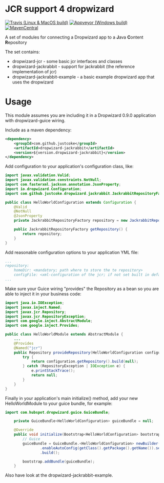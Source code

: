 # JCR support 4 dropwizard 
[![Travis (Linux & MacOS build)](https://secure.travis-ci.org/justcoke/dropwizard-jcr.png)](https://travis-ci.org/justcoke/dropwizard-jcr/builds) 
[![Appveyor (Windows build)](https://ci.appveyor.com/api/projects/status/xbuvgopec9govbfb?svg=true)](https://ci.appveyor.com/project/justcoke/dropwizard-jcr/history)
[![MavenCentral](https://maven-badges.herokuapp.com/maven-central/com.github.justcoke/dropwizard-jcr/badge.svg)](http://search.maven.org/#search|gav|1|g%3A%22com.github.justcoke%22%20AND%20a%3A%22dropwizard-jcr%22)

A set of modules for connecting a Dropwizard app to a **J**ava **C**ontent **R**epository

The set contains:
* dropwizard-jcr - some basic jcr interfaces and classes
* dropwizard-jackrabbit - support for jackrabbit (the reference implementation of jcr)
* dropwizard-jackrabbit-example - a basic example dropwizard app that uses the dropwizard


# Usage
This module assumes you are including it in a Dropwizard 0.9.0 application with dropwizard-guice wiring.

Include as a maven dependency:

```xml
<dependency>
    <groupId>com.github.justcoke</groupId>
    <artifactId>dropwizard-jackrabbit</artifactId>
    <version>${version.dropwizard-jackrabbit}</version>
</dependency>
```

Add configuration to your application's configuration class, like:

```java
import javax.validation.Valid;
import javax.validation.constraints.NotNull;
import com.fasterxml.jackson.annotation.JsonProperty;
import io.dropwizard.Configuration;
import com.github.justcoke.dropwizard.jackrabbit.JackrabbitRepositoryFactory;

public class HelloWorldConfiguration extends Configuration {
	@Valid
	@NotNull
	@JsonProperty
	private JackrabbitRepositoryFactory repository = new JackrabbitRepositoryFactory();

	public JackrabbitRepositoryFactory getRepository() {
		return repository;
	}
}

```

Add reasonable configuration options to your application YML file:

```yaml
...
repository:
    homeDir: <mandatory; path where to store the te repository>
    configFile: <xml-configuration of the jcr; if not set built in defaultRepository.xml will be used>
...
```

Make sure your Guice wiring "provides" the Repository as a bean so you are able to inject it in your business code:

```java
import java.io.IOException;
import javax.inject.Named;
import javax.jcr.Repository;
import javax.jcr.RepositoryException;
import com.google.inject.AbstractModule;
import com.google.inject.Provides;

public class HelloWorldModule extends AbstractModule {
	...
	@Provides
	@Named("jcr")
	public Repository provideRepository(HelloWorldConfiguration configuration) {
		try {
			return configuration.getRepository().build(null);
		} catch (RepositoryException | IOException e) {
			e.printStackTrace();
			return null;
		}
	}
}
```

Finally in your application's main initialize() method, add your new HelloWorldModule to your guice bundle, for example:

```java
import com.hubspot.dropwizard.guice.GuiceBundle;

	private GuiceBundle<HelloWorldConfiguration> guiceBundle = null;

	@Override
	public void initialize(Bootstrap<HelloWorldConfiguration> bootstrap) {
		// Guice
		guiceBundle = GuiceBundle.<HelloWorldConfiguration> newBuilder().addModule(new HelloWorldModule())
				.enableAutoConfig(getClass().getPackage().getName()).setConfigClass(HelloWorldConfiguration.class)
				.build();

		bootstrap.addBundle(guiceBundle);
	}
```

Also have look at the dropwizard-jackrabbit-example.
